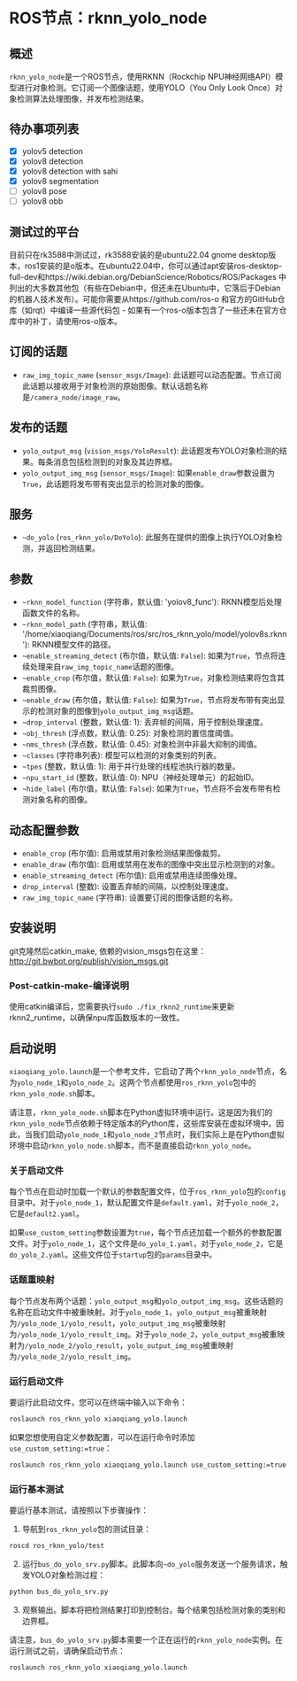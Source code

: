 # ROS节点：rknn_yolo_node

## 概述
`rknn_yolo_node`是一个ROS节点，使用RKNN（Rockchip NPU神经网络API）模型进行对象检测。它订阅一个图像话题，使用YOLO（You Only Look Once）对象检测算法处理图像，并发布检测结果。

## 待办事项列表
- [x] yolov5 detection
- [x] yolov8 detection
- [x] yolov8 detection with sahi
- [x] yolov8 segmentation
- [ ] yolov8 pose
- [ ] yolov8 obb
  
## 测试过的平台
目前只在rk3588中测试过，rk3588安装的是ubuntu22.04 gnome desktop版本，ros1安装的是o版本。在ubuntu22.04中，你可以通过apt安装ros-desktop-full-dev和https://wiki.debian.org/DebianScience/Robotics/ROS/Packages 中列出的大多数其他包（有些在Debian中，但还未在Ubuntu中，它落后于Debian的机器人技术发布）。可能你需要从https://github.com/ros-o 和官方的GitHub仓库（如rqt）中编译一些源代码包 - 如果有一个ros-o版本包含了一些还未在官方仓库中的补丁，请使用ros-o版本。
  
## 订阅的话题
- `raw_img_topic_name` (`sensor_msgs/Image`): 此话题可以动态配置。节点订阅此话题以接收用于对象检测的原始图像。默认话题名称是`/camera_node/image_raw`。

## 发布的话题
- `yolo_output_msg` (`vision_msgs/YoloResult`): 此话题发布YOLO对象检测的结果。每条消息包括检测到的对象及其边界框。
- `yolo_output_img_msg` (`sensor_msgs/Image`): 如果`enable_draw`参数设置为`True`，此话题将发布带有突出显示的检测对象的图像。

## 服务
- `~do_yolo` (`ros_rknn_yolo/DoYolo`): 此服务在提供的图像上执行YOLO对象检测，并返回检测结果。

## 参数
- `~rknn_model_function` (字符串，默认值: 'yolov8_func'): RKNN模型后处理函数文件的名称。
- `~rknn_model_path` (字符串，默认值: '/home/xiaoqiang/Documents/ros/src/ros_rknn_yolo/model/yolov8s.rknn'): RKNN模型文件的路径。
- `~enable_streaming_detect` (布尔值，默认值: `False`): 如果为`True`，节点将连续处理来自`raw_img_topic_name`话题的图像。
- `~enable_crop` (布尔值，默认值: `False`): 如果为`True`，对象检测结果将包含其裁剪图像。
- `~enable_draw` (布尔值，默认值: `False`): 如果为`True`，节点将发布带有突出显示的检测对象的图像到`yolo_output_img_msg`话题。
- `~drop_interval` (整数，默认值: 1): 丢弃帧的间隔，用于控制处理速度。
- `~obj_thresh` (浮点数，默认值: 0.25): 对象检测的置信度阈值。
- `~nms_thresh` (浮点数，默认值: 0.45): 对象检测中非最大抑制的阈值。
- `~classes` (字符串列表): 模型可以检测的对象类别的列表。
- `~tpes` (整数，默认值: 1): 用于并行处理的线程池执行器的数量。
- `~npu_start_id` (整数，默认值: 0): NPU（神经处理单元）的起始ID。
- `~hide_label` (布尔值，默认值: `False`): 如果为`True`，节点将不会发布带有检测对象名称的图像。

## 动态配置参数
- `enable_crop` (布尔值): 启用或禁用对象检测结果图像裁剪。
- `enable_draw` (布尔值): 启用或禁用在发布的图像中突出显示检测到的对象。
- `enable_streaming_detect` (布尔值): 启用或禁用连续图像处理。
- `drop_interval` (整数): 设置丢弃帧的间隔，以控制处理速度。
- `raw_img_topic_name` (字符串): 设置要订阅的图像话题的名称。

## 安装说明

git克隆然后catkin_make, 依赖的vision_msgs包在这里：http://git.bwbot.org/publish/vision_msgs.git

### Post-catkin-make-编译说明

使用catkin编译后，您需要执行`sudo ./fix_rknn2_runtime`来更新rknn2_runtime，以确保npu库函数版本的一致性。

## 启动说明

`xiaoqiang_yolo.launch`是一个参考文件，它启动了两个`rknn_yolo_node`节点，名为`yolo_node_1`和`yolo_node_2`。这两个节点都使用`ros_rknn_yolo`包中的`rknn_yolo_node.sh`脚本。

请注意，`rknn_yolo_node.sh`脚本在Python虚拟环境中运行。这是因为我们的`rknn_yolo_node`节点依赖于特定版本的Python库，这些库安装在虚拟环境中。因此，当我们启动`yolo_node_1`和`yolo_node_2`节点时，我们实际上是在Python虚拟环境中启动`rknn_yolo_node.sh`脚本，而不是直接启动`rknn_yolo_node`。

### 关于启动文件

每个节点在启动时加载一个默认的参数配置文件，位于`ros_rknn_yolo`包的`config`目录中。对于`yolo_node_1`，默认配置文件是`default.yaml`，对于`yolo_node_2`，它是`default2.yaml`。

如果`use_custom_setting`参数设置为`true`，每个节点还加载一个额外的参数配置文件。对于`yolo_node_1`，这个文件是`do_yolo_1.yaml`，对于`yolo_node_2`，它是`do_yolo_2.yaml`。这些文件位于`startup`包的`params`目录中。

### 话题重映射

每个节点发布两个话题：`yolo_output_msg`和`yolo_output_img_msg`。这些话题的名称在启动文件中被重映射。对于`yolo_node_1`，`yolo_output_msg`被重映射为`/yolo_node_1/yolo_result`，`yolo_output_img_msg`被重映射为`/yolo_node_1/yolo_result_img`。对于`yolo_node_2`，`yolo_output_msg`被重映射为`/yolo_node_2/yolo_result`，`yolo_output_img_msg`被重映射为`/yolo_node_2/yolo_result_img`。

### 运行启动文件

要运行此启动文件，您可以在终端中输入以下命令：

```bash
roslaunch ros_rknn_yolo xiaoqiang_yolo.launch
```

如果您想使用自定义参数配置，可以在运行命令时添加`use_custom_setting:=true`：

```bash
roslaunch ros_rknn_yolo xiaoqiang_yolo.launch use_custom_setting:=true
```

### 运行基本测试

要运行基本测试，请按照以下步骤操作：

1. 导航到`ros_rknn_yolo`包的测试目录：

```bash
roscd ros_rknn_yolo/test
```

2. 运行`bus_do_yolo_srv.py`脚本。此脚本向`~do_yolo`服务发送一个服务请求，触发YOLO对象检测过程：

```bash
python bus_do_yolo_srv.py
```

3. 观察输出。脚本将把检测结果打印到控制台。每个结果包括检测对象的类别和边界框。

请注意，`bus_do_yolo_srv.py`脚本需要一个正在运行的`rknn_yolo_node`实例。在运行测试之前，请确保启动节点：

```bash
roslaunch ros_rknn_yolo xiaoqiang_yolo.launch
```
